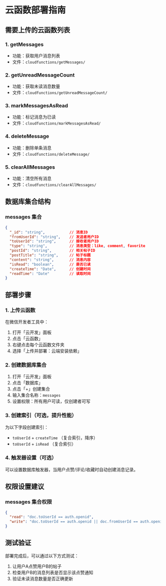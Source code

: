 # 云函数部署指南

## 需要上传的云函数列表

### 1. getMessages
- 功能：获取用户消息列表
- 文件：`cloudfunctions/getMessages/`

### 2. getUnreadMessageCount  
- 功能：获取未读消息数量
- 文件：`cloudfunctions/getUnreadMessageCount/`

### 3. markMessagesAsRead
- 功能：标记消息为已读
- 文件：`cloudfunctions/markMessagesAsRead/`

### 4. deleteMessage
- 功能：删除单条消息
- 文件：`cloudfunctions/deleteMessage/`

### 5. clearAllMessages
- 功能：清空所有消息
- 文件：`cloudfunctions/clearAllMessages/`

## 数据库集合结构

### messages 集合
```json
{
  "_id": "string",           // 消息ID
  "fromUserId": "string",    // 发送者用户ID
  "toUserId": "string",      // 接收者用户ID  
  "type": "string",          // 消息类型：like, comment, favorite
  "postId": "string",        // 相关帖子ID
  "postTitle": "string",     // 帖子标题
  "content": "string",       // 消息内容
  "isRead": "boolean",       // 是否已读
  "createTime": "Date",      // 创建时间
  "readTime": "Date"         // 读取时间
}
```

## 部署步骤

### 1. 上传云函数
在微信开发者工具中：
1. 打开「云开发」面板
2. 点击「云函数」
3. 右键点击每个云函数文件夹
4. 选择「上传并部署：云端安装依赖」

### 2. 创建数据库集合
1. 打开「云开发」面板
2. 点击「数据库」
3. 点击「+」创建集合
4. 输入集合名称：`messages`
5. 设置权限：所有用户可读，仅创建者可写

### 3. 创建索引（可选，提升性能）
为以下字段创建索引：
- `toUserId` + `createTime` （复合索引，降序）
- `toUserId` + `isRead` （复合索引）

### 4. 触发器设置（可选）
可以设置数据库触发器，当用户点赞/评论/收藏时自动创建消息记录。

## 权限设置建议

### messages 集合权限
```json
{
  "read": "doc.toUserId == auth.openid",
  "write": "doc.toUserId == auth.openid || doc.fromUserId == auth.openid"
}
```

## 测试验证

部署完成后，可以通过以下方式测试：
1. 让用户A点赞用户B的帖子
2. 检查用户B的消息列表是否显示该点赞通知
3. 验证未读消息数量是否正确更新
